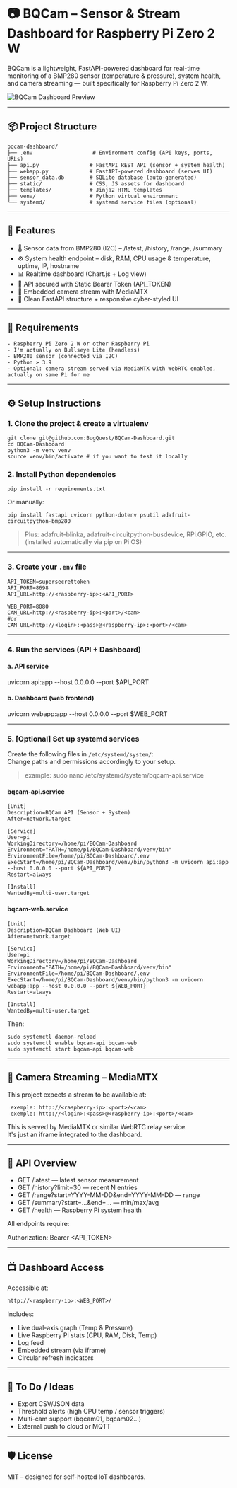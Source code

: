 # 📷 BQCam – Sensor & Stream Dashboard for Raspberry Pi Zero 2 W

BQCam is a lightweight, FastAPI-powered dashboard for real-time monitoring of a BMP280 sensor (temperature & pressure),
system health, and camera streaming — built specifically for Raspberry Pi Zero 2 W.


![BQCam Dashboard Preview](dashboard-preview.png)

---

## 📦 Project Structure

```
bqcam-dashboard/
├── .env                   # Environment config (API keys, ports, URLs)
├── api.py                # FastAPI REST API (sensor + system health)
├── webapp.py             # FastAPI-powered dashboard (serves UI)
├── sensor_data.db        # SQLite database (auto-generated)
├── static/               # CSS, JS assets for dashboard
├── templates/            # Jinja2 HTML templates
├── venv/                 # Python virtual environment
└── systemd/              # systemd service files (optional)
```

---

## 🚀 Features

- 🌡 Sensor data from BMP280 (I2C) – /latest, /history, /range, /summary
- ⚙️ System health endpoint – disk, RAM, CPU usage & temperature, uptime, IP, hostname
- 📊 Realtime dashboard (Chart.js + Log view)
- 🔐 API secured with Static Bearer Token (API_TOKEN)
- 🎥 Embedded camera stream with MediaMTX
- 🧠 Clean FastAPI structure + responsive cyber-styled UI

---

## 🧪 Requirements

```
- Raspberry Pi Zero 2 W or other Raspberry Pi
- I'm actually on Bullseye Lite (headless)
- BMP280 sensor (connected via I2C)
- Python ≥ 3.9
- Optional: camera stream served via MediaMTX with WebRTC enabled, actually on same Pi for me
```

---

## ⚙️ Setup Instructions

### 1. Clone the project & create a virtualenv

```shell
git clone git@github.com:BugQuest/BQCam-Dashboard.git
cd BQCam-Dashboard
python3 -m venv venv
source venv/bin/activate # if you want to test it locally
```

### 2. Install Python dependencies

```shell
pip install -r requirements.txt
```

Or manually:

```shell
pip install fastapi uvicorn python-dotenv psutil adafruit-circuitpython-bmp280
```

> Plus: adafruit-blinka, adafruit-circuitpython-busdevice, RPi.GPIO, etc. (installed automatically via pip on Pi OS)

---

### 3. Create your `.env` file

```dotenv
API_TOKEN=supersecrettoken  
API_PORT=8698  
API_URL=http://<raspberry-ip>:<API_PORT>

WEB_PORT=8080  
CAM_URL=http://<raspberry-ip>:<port>/<cam>
#or
CAM_URL=http://<login>:<pass>@<raspberry-ip>:<port>/<cam>
```

---

### 4. Run the services (API + Dashboard)

#### a. API service

uvicorn api:app --host 0.0.0.0 --port $API_PORT

#### b. Dashboard (web frontend)

uvicorn webapp:app --host 0.0.0.0 --port $WEB_PORT

---

### 5. [Optional] Set up systemd services

Create the following files in `/etc/systemd/system/`:  
Change paths and permissions accordingly to your setup.

> example: sudo nano /etc/systemd/system/bqcam-api.service

#### bqcam-api.service

```
[Unit]  
Description=BQCam API (Sensor + System)  
After=network.target

[Service]  
User=pi  
WorkingDirectory=/home/pi/BQCam-Dashboard  
Environment="PATH=/home/pi/BQCam-Dashboard/venv/bin"  
EnvironmentFile=/home/pi/BQCam-Dashboard/.env  
ExecStart=/home/pi/BQCam-Dashboard/venv/bin/python3 -m uvicorn api:app --host 0.0.0.0 --port ${API_PORT}  
Restart=always

[Install]  
WantedBy=multi-user.target
```

#### bqcam-web.service

```
[Unit]  
Description=BQCam Dashboard (Web UI)  
After=network.target

[Service]  
User=pi  
WorkingDirectory=/home/pi/BQCam-Dashboard  
Environment="PATH=/home/pi/BQCam-Dashboard/venv/bin"  
EnvironmentFile=/home/pi/BQCam-Dashboard/.env  
ExecStart=/home/pi/BQCam-Dashboard/venv/bin/python3 -m uvicorn webapp:app --host 0.0.0.0 --port ${WEB_PORT}  
Restart=always

[Install]  
WantedBy=multi-user.target
```

Then:

```shell
sudo systemctl daemon-reload  
sudo systemctl enable bqcam-api bqcam-web  
sudo systemctl start bqcam-api bqcam-web
```

---

## 📡 Camera Streaming – MediaMTX

This project expects a stream to be available at:

```
 exemple: http://<raspberry-ip>:<port>/<cam>  
 exemple: http://<login>:<pass>@<raspberry-ip>:<port>/<cam>
```

This is served by MediaMTX or similar WebRTC relay service.  
It's just an iframe integrated to the dashboard.

---

## 📡 API Overview

- GET /latest — latest sensor measurement
- GET /history?limit=30 — recent N entries
- GET /range?start=YYYY-MM-DD&end=YYYY-MM-DD — range
- GET /summary?start=...&end=... — min/max/avg
- GET /health — Raspberry Pi system health

All endpoints require:

Authorization: Bearer <API_TOKEN>

---

## 📺 Dashboard Access

Accessible at:

```
http://<raspberry-ip>:<WEB_PORT>/
```

Includes:

- Live dual-axis graph (Temp & Pressure)
- Live Raspberry Pi stats (CPU, RAM, Disk, Temp)
- Log feed
- Embedded stream (via iframe)
- Circular refresh indicators

---

## 🧼 To Do / Ideas

- Export CSV/JSON data
- Threshold alerts (high CPU temp / sensor triggers)
- Multi-cam support (bqcam01, bqcam02…)
- External push to cloud or MQTT

---

## 🛡 License

MIT – designed for self-hosted IoT dashboards.
